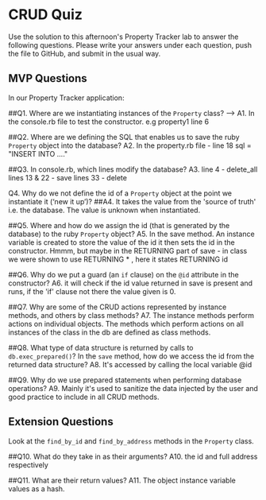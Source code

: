 # CRUD Quiz

Use the solution to this afternoon's Property Tracker lab to answer the following questions. Please write your answers under each question, push the file to GitHub, and submit in the usual way.

## MVP Questions

In our Property Tracker application:

##Q1. Where are we instantiating instances of the `Property` class? -->
    A1. In the console.rb file to test the constructor. e.g property1 line 6

##Q2. Where are we defining the SQL that enables us to save the ruby `Property` object into the database?
    A2. In the property.rb file - line 18 sql = "INSERT INTO ...."

##Q3. In console.rb, which lines modify the database?
    A3. line 4 - delete_all
        lines 13 & 22 - save
        lines 33 - delete

Q4. Why do we not define the id of a `Property` object at the point we instantiate it (‘new it up’)?
##A4. It takes the value from the 'source of truth' i.e. the database. The value is unknown when instantiated.

##Q5. Where and how do we assign the id (that is generated by the database) to the ruby `Property` object?
A5. In the save method. An instance variable is created to store the value of the id it then
sets the id in the constructor.
Hmmm, but maybe in the RETURNING part of save - in class we were shown to use RETURNING * , here it
    states RETURNING id

##Q6. Why do we put a guard (an `if` clause) on the `@id` attribute in the constructor?
    A6. it will check if the id value returned in save is present and runs, if the 'if' clause not there the value given is 0.

##Q7. Why are some of the CRUD actions represented by instance methods, and others by class methods?
    A7. The instance methods perform actions on individual objects.
        The methods which perform actions on all instances of the class in the db are defined
        as class methods.         

##Q8. What type of data structure is returned by calls to `db.exec_prepared()`? In the `save` method, how do we access the id from the returned data structure?
    A8.
      It's accessed  by calling the local variable @id

##Q9. Why do we use prepared statements when performing database operations?
    A9. Mainly it's used to sanitize the data injected by the user and good practice to include in all CRUD methods.

## Extension Questions

Look at the `find_by_id` and `find_by_address` methods in the `Property` class.

##Q10. What do they take in as their arguments?
    A10. the id and full address respectively

##Q11. What are their return values?
    A11. The object instance variable values as a hash.
